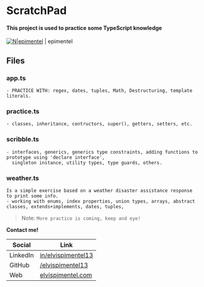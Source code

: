 # ScratchPad
#### This project is used to practice some TypeScript knowledge

[![N|epimentel](https://elvispimentel.com/favicon.png)](https://elvispimentel.com) | epimentel

## Files
### app.ts
```
- PRACTICE WITH: regex, dates, tuples, Math, Destructuring, template literals.
```
### practice.ts
```
- classes, inheritance, contructors, super(), getters, setters, etc.
```

### scribble.ts
```
- interfaces, generics, generics type constraints, adding functions to prototype using 'declare interface', 
  singleton instance, utility types, type guards, others.
```

### weather.ts
```
Is a simple exercise based on a weather disaster assistance response to print some info.
- working with enums, index properties, union types, arrays, abstract classes, extends+implements, dates, tuples, 
```

> Note: `More practice is coming, keep and eye!`

**Contact me!**


| Social | Link |
| ------ | ------ |
| LinkedIn | [in/elvispimentel13][lnkin-url] |
| GitHub   | [/elvispimentel13][git-url] |
| Web      | [elvispimentel.com][web-url] |


[//]: # (Links used in content)

   [lnkin-url]: <https://linkedin.com/in/elvispimentel13>
   [git-url]: <https://github.com/elvispimentel13>
   [web-url]: <https://elvispimentel.com>
